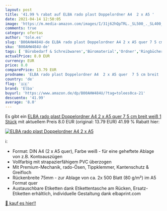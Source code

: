 ```yaml
---
layout: post
title: '41.99 % rabat auf ELBA rado plast Doppelordner A4  2 x A5 '
date: 2021-04-14 12:50:05
image: 'https://m.media-amazon.com/images/I/31j62hQpTRL._SL500_._SL400_.jpg'
comments: true
category: ofertas
author: 'tole.es'
slug: 'B00AHW484U-de ELBA rado plast Doppelordner A4 2 x A5 quer 7 5 cm breit...'
sku: 'B00AHW484U-de'
tags: [ 'Bürobedarf & Schreibwaren','Büromaterial','Ordner','Ringbücher','Ringbücher & Zubehör','elba', ]
actualPrice: 8.0 EUR
currency: EUR
price: 8.0
comparePrice: 13.79 EUR
prodname: 'ELBA rado plast Doppelordner A4  2 x A5 quer  7 5 cm breit  weiß  1 Stück'
country: 'de'
flag: '🇩🇪'
brand: 'Elba'
buyurl: 'https://www.amazon.de/dp/B00AHW484U/?tag=tolees0ca-21'
descuento: '41.99'
average: '8.0'
---
```


Es gibt ein [ELBA rado plast Doppelordner A4  2 x A5 quer  7 5 cm breit  weiß  1 Stück](https://www.amazon.de/dp/B00AHW484U/?tag=tolees0ca-21) mit aktuellem Preis 8.0 EUR (original: 13.79 EUR) 41.99 % Rabatt hier:

[![ELBA rado plast Doppelordner A4  2 x A5 ](https://m.media-amazon.com/images/I/31j62hQpTRL._SL500_._SL400_.jpg)](https://www.amazon.de/dp/B00AHW484U/?tag=tolees0ca-21)

ℹ️:

- Format: DIN A4 (2 x A5 quer), Farbe weiß - für eine geheftete Ablage von z.B. Kontoauszügen
- Vollfarbig mit strapazierfähigem PVC überzogen
- Mit Premium-Mechanik, rado-Ösen, Tippklemmer, Kantenschutz & Greifloch
- Rückenbreite 75mm - zur Ablage von ca. 2x 500 Blatt (80 g/m²) im A5 Format quer
- Austauschbare Etiketten dank Etikettentasche am Rücken, Ersatz-Etiketten erhältlich, individuelle Gestaltung dank elbaprint.com

[🛒 kauf es hier!!](https://www.amazon.de/dp/B00AHW484U/?tag=tolees0ca-21)
